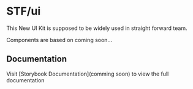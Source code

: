 # STF/ui

This New UI Kit is supposed to be widely used in straight forward team.

Components are based on coming soon...

## Documentation

Visit [Storybook Documentation](comming soon) to view the full documentation
